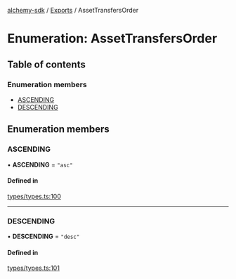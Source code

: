 [alchemy-sdk](../README.md) / [Exports](../modules.md) / AssetTransfersOrder

# Enumeration: AssetTransfersOrder

## Table of contents

### Enumeration members

- [ASCENDING](AssetTransfersOrder.md#ascending)
- [DESCENDING](AssetTransfersOrder.md#descending)

## Enumeration members

### ASCENDING

• **ASCENDING** = `"asc"`

#### Defined in

[types/types.ts:100](https://github.com/alchemyplatform/alchemy-sdk-js/blob/31c6d92/src/types/types.ts#L100)

___

### DESCENDING

• **DESCENDING** = `"desc"`

#### Defined in

[types/types.ts:101](https://github.com/alchemyplatform/alchemy-sdk-js/blob/31c6d92/src/types/types.ts#L101)
